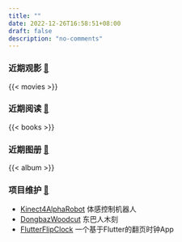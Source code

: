 ```yaml
---
title: ""
date: 2022-12-26T16:58:51+08:00
draft: false
description: "no-comments"
---
```

### 近期观影 [🔗](/movies)

{{< movies >}}

### 近期阅读 [🔗](/books)

{{< books >}}

### 近期图册  [🔗](https://api.mm.xlap.top)

{{< album >}}

### 项目维护 [🔗](https://github.com/liuchaowen/project.xlap.top)

* [Kinect4AlphaRobot](/post/tech/kinect4alpharobot/) 体感控制机器人
* [DongbazWoodcut](https://project.xlap.top/dongbaz) 东巴人木刻
* [FlutterFlipClock](https://github.com/liuchaowen/flutter-flipclock.git) 一个基于Flutter的翻页时钟App
